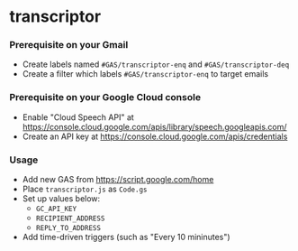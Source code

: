 # transcriptor

### Prerequisite on your Gmail
- Create labels named `#GAS/transcriptor-enq` and `#GAS/transcriptor-deq`
- Create a filter which labels `#GAS/transcriptor-enq` to target emails

### Prerequisite on your Google Cloud console
- Enable "Cloud Speech API" at https://console.cloud.google.com/apis/library/speech.googleapis.com/
- Create an API key at https://console.cloud.google.com/apis/credentials

### Usage
- Add new GAS from https://script.google.com/home
- Place `transcriptor.js` as `Code.gs`
- Set up values below:
  - `GC_API_KEY`
  - `RECIPIENT_ADDRESS`
  - `REPLY_TO_ADDRESS`
- Add time-driven triggers (such as "Every 10 mininutes")
